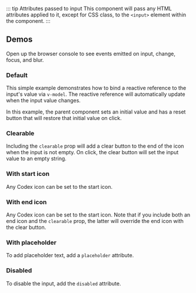 <script setup>
import { cdxIconSearch, cdxIconInfoFilled } from 'icons';
import TextInputDemo from './../../component-demos/text-input/examples/TextInputDemo.vue';
import TextInputDefault from './../../component-demos/text-input/examples/TextInputDefault.vue';
import TextInputInitialValue from './../../component-demos/text-input/examples/TextInputInitialValue.vue';
import TextInputStartIcon from './../../component-demos/text-input/examples/TextInputStartIcon.vue';
import TextInputEndIcon from './../../component-demos/text-input/examples/TextInputEndIcon.vue';
</script>

::: tip Attributes passed to input
This component will pass any HTML attributes applied to it, except for CSS class, to the `<input>`
element within the component.
:::

## Demos

Open up the browser console to see events emitted on input, change, focus, and blur.

### Default

This simple example demonstrates how to bind a reactive reference to the input's value via
`v-model`. The reactive reference will automatically update when the input value changes.

<Wrapper>
<template v-slot:demo>
<TextInputDemo :showValue="true" />
</template>

<template v-slot:code>

<<< @/../component-demos/text-input/examples/TextInputDefault.vue

</template>
</Wrapper>

In this example, the parent component sets an initial value and has a reset button that will restore
that initial value on click.

<Wrapper>
<template v-slot:demo>
<TextInputDemo :showValue="true" initialValue="Initial value" :allowReset="true" />
</template>

<template v-slot:code>

<<< @/../component-demos/text-input/examples/TextInputInitialValue.vue

</template>
</Wrapper>

### Clearable

Including the `clearable` prop will add a clear button to the end of the icon when the input is not
empty. On click, the clear button will set the input value to an empty string.

<Wrapper>
<template v-slot:demo>
<TextInputDemo :showValue="true" :input-props="{ clearable: true }" />
</template>

<template v-slot:code>

```vue
<CdxTextInput :clearable="true" />
```

</template>
</Wrapper>

### With start icon

Any Codex icon can be set to the start icon.

<Wrapper>
<template v-slot:demo>
<TextInputDemo :input-props="{ inputType: 'search', startIcon: cdxIconSearch }" />
</template>

<template v-slot:code>

<<< @/../component-demos/text-input/examples/TextInputStartIcon.vue

</template>
</Wrapper>

### With end icon

Any Codex icon can be set to the start icon. Note that if you include both an end icon and the
`clearable` prop, the latter will override the end icon with the clear button.

<Wrapper>
<template v-slot:demo>
<TextInputDemo :input-props="{ disabled: true, endIcon: cdxIconInfoFilled }" />
</template>

<template v-slot:code>

<<< @/../component-demos/text-input/examples/TextInputEndIcon.vue

</template>
</Wrapper>

### With placeholder

To add placeholder text, add a `placeholder` attribute.

<Wrapper>
<template v-slot:demo>
<TextInputDemo placeholder="Start typing..." />
</template>

<template v-slot:code>

```vue
<CdxTextInput placeholder="Start typing..." />
```

</template>
</Wrapper>

### Disabled

To disable the input, add the `disabled` attribute.

<Wrapper>
<template v-slot:demo>
<TextInputDemo :input-props="{ disabled: true }" />
</template>

<template v-slot:code>

```vue
<cdx-text-input :disabled="true" />
```

</template>
</Wrapper>

<style scoped>
.vp-wrapper :deep( .cdx-text-input ) {
	max-width: 400px;
	margin-bottom: 16px;
}

.vp-wrapper :deep( p ) {
	margin: 0 0 16px 0;
	font-weight: bold;
}
</style>